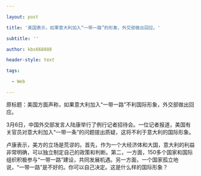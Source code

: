 ---
layout: post
title: '美国表示，如果意大利加入“一带一路”的形象，外交部做出回应。'
subtitle: ''
author: kbs668888
header-style: text
tags:
  - Web
---
原标题：美国方面声称，如果意大利加入“一带一路”不利国际形象，外交部做出回应。

3月6日，中国外交部发言人陆康举行了例行记者招待会。一位记者报道，美国有关官员对意大利加入“一带一条”的问题提出质疑，这将不利于意大利的国际形象。

卢康表示，美方的立场是荒谬的。首先，作为一个大经济体和大国，意大利的利益非常明确，可以独立制定自己的政策和判断。第二，一方面，150多个国家和国际组织积极参与“一带一路”建设，共同发展机遇。另一方面，一个国家孤立地说，“一带一路”是不好的。你可以自己决定。这是什么样的国际形象？

